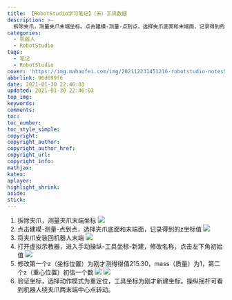 ```yaml
---
title: 【RobotStudio学习笔记】（五）工具数据
description: >-
  拆除夹爪，测量夹爪末端坐标。点击建模-测量-点到点，选择夹爪底面和末端面，记录得到的z坐标值。将夹爪安装回机器人末端。打开虚拟示教器，进入手动操纵-工具坐标-新建，修改名称，点击左下角初始值。修改第一个z（坐标位置）为刚才测得得值215.30，mass（质量）为1，第二个z（重心位置）初估一个数。验证坐标，选择动作模式为重定位，工具坐标为刚才新建坐标。操纵摇杆可看到机器人绕夹爪两末端中心点转动。
categories:
  - 机器人
  - RobotStudio
tags:
  - 笔记
  - RobotStudio
cover: 'https://img.mahaofei.com/img/202112231451216-robotstudio-notes5-2.png'
abbrlink: 96d699f6
date: 2021-01-30 22:46:03
updated: 2021-01-30 22:46:03
top_img:
keywords:
comments:
toc:
toc_number:
toc_style_simple:
copyright:
copyright_author:
copyright_author_href:
copyright_url:
copyright_info:
mathjax:
katex:
aplayer:
highlight_shrink:
aside:
stick:
---
```


1. 拆除夹爪，测量夹爪末端坐标
![](https://img.mahaofei.com/img/202112231451524-robotstudio-notes5-1.png)
2. 点击建模-测量-点到点，选择夹爪底面和末端面，记录得到的z坐标值
![](https://img.mahaofei.com/img/202112231451216-robotstudio-notes5-2.png)
3. 将夹爪安装回机器人末端
![](https://img.mahaofei.com/img/202112231451089-robotstudio-notes5-3.png)
4. 打开虚拟示教器，进入手动操纵-工具坐标-新建，修改名称，点击左下角初始值
![](https://img.mahaofei.com/img/202112231452933-robotstudio-notes5-4.png)
5. 修改第一个z（坐标位置）为刚才测得得值215.30，mass（质量）为1，第二个z（重心位置）初估一个数
![](https://img.mahaofei.com/img/202112231452295-robotstudio-notes5-5.png)
![](https://img.mahaofei.com/img/202112231452825-robotstudio-notes5-6.png)
6. 验证坐标，选择动作模式为重定位，工具坐标为刚才新建坐标。操纵摇杆可看到机器人绕夹爪两末端中心点转动。